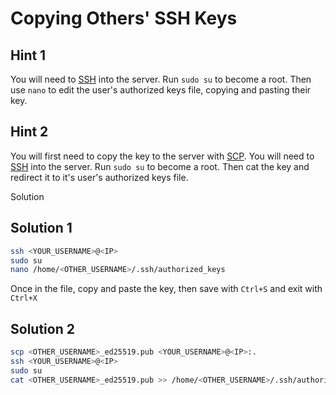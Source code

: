 # Copying Others' SSH Keys

## Hint 1

You will need to [SSH](ssh.md) into the server.
Run `sudo su` to become a root.
Then use `nano` to edit the user's authorized keys file, copying and pasting their key.

## Hint 2

You will first need to copy the key to the server with [SCP](scp.md).
You will need to [SSH](ssh.md) into the server.
Run `sudo su` to become a root.
Then cat the key and redirect it to it's user's authorized keys file.

<detail>

<summary>Solution</summary>

## Solution 1

```sh
ssh <YOUR_USERNAME>@<IP>
sudo su
nano /home/<OTHER_USERNAME>/.ssh/authorized_keys
```

Once in the file, copy and paste the key, then save with `Ctrl+S` and exit with `Ctrl+X`

## Solution 2

```sh
scp <OTHER_USERNAME>_ed25519.pub <YOUR_USERNAME>@<IP>:.
ssh <YOUR_USERNAME>@<IP>
sudo su
cat <OTHER_USERNAME>_ed25519.pub >> /home/<OTHER_USERNAME>/.ssh/authorized_keys
```

</detail>